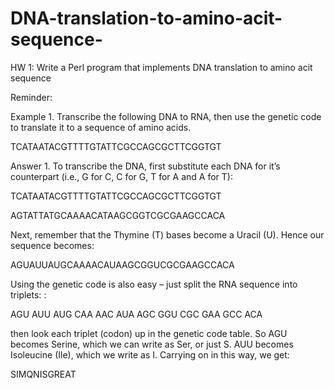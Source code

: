 # DNA-translation-to-amino-acit-sequence-
HW 1: Write a Perl program that implements DNA translation to amino acit sequence 

Reminder: 
 
Example 1.  Transcribe the following DNA to RNA, then use the genetic code to translate it to a sequence of amino acids. 
 
 TCATAATACGTTTTGTATTCGCCAGCGCTTCGGTGT 
 
 Answer 1.  To transcribe the DNA, first substitute each DNA for it’s counterpart (i.e., G for C, C for G, T for A and A for T):    
 
 TCATAATACGTTTTGTATTCGCCAGCGCTTCGGTGT 
 
 AGTATTATGCAAAACATAAGCGGTCGCGAAGCCACA  
 
 Next, remember that the Thymine (T) bases become a Uracil (U). Hence our sequence becomes: 
 
 AGUAUUAUGCAAAACAUAAGCGGUCGCGAAGCCACA 
 
 Using the genetic code is also easy – just split the RNA sequence into triplets: : 
 
 AGU  AUU  AUG  CAA  AAC  AUA  AGC  GGU  CGC  GAA  GCC  ACA
 
 then look each triplet (codon) up in the genetic code table. So AGU becomes Serine, which we can write as Ser, or  just S. AUU becomes Isoleucine (Ile), which we write as I. Carrying on in this way, we get:  
 
 SIMQNISGREAT 
 
 
 
 
 
 
 
